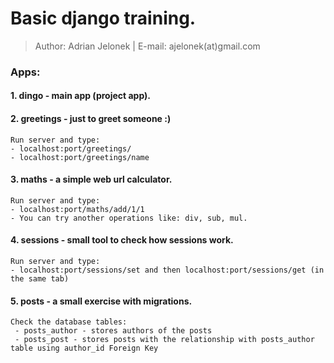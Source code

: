 # Basic django training.
>Author: Adrian Jelonek |  E-mail: ajelonek(at)gmail.com

### Apps:
#### 1. dingo - main app (project app).
#### 2. greetings - just to greet someone :)  
    Run server and type:
    - localhost:port/greetings/
    - localhost:port/greetings/name
#### 3. maths - a simple web url calculator.  
    Run server and type:
    - localhost:port/maths/add/1/1 
    - You can try another operations like: div, sub, mul. 
#### 4. sessions - small tool to check how sessions work.  
    Run server and type:
    - localhost:port/sessions/set and then localhost:port/sessions/get (in the same tab)  
#### 5. posts - a small exercise with migrations.  
    Check the database tables:
     - posts_author - stores authors of the posts
     - posts_post - stores posts with the relationship with posts_author table using author_id Foreign Key          